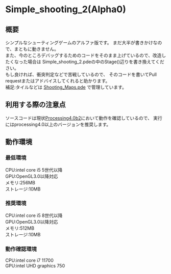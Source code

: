 # Simple_shooting_2(Alpha0)
## 概要
シンプルなシューティングゲームのアルファ版です。
まだ大半が書きかけなので、まともに動きません。<br>
また、今のところデバッグするためのコードをそのまま上げているので、改造したくなった場合は
Simple_shooting_2.pdeの中のStage()辺りを書き換えてください。<br>
もし良ければ、衝突判定などで苦戦しているので、
そのコードを書いてPull requestまたはアドバイスしてくれると助かります。<br>
補足:タイルなどは
[Shooting_Maps.pde](https://github.com/0b1001100/Simple_shooting_2/blob/master/Shooting_Maps.pde)
で管理しています。
## 利用する際の注意点
ソースコードは現状[Processing4.0b2](https://processing.org/)において動作を確認しているので、
実行にはprocessing4.0以上のバージョンを推奨します。
## 動作環境
### 最低環境
CPU:intel core i5 5世代以降<br>
GPU:OpenGL3.0以降対応<br>
メモリ:256MB<br>
ストレージ:10MB<br>
### 推奨環境
CPU:intel core i5 8世代以降<br>
GPU:OpenGL3.0以降対応<br>
メモリ:512MB<br>
ストレージ:10MB<br>
### 動作確認環境
CPU:intel core i7 11700<br>
GPU:intel UHD graphics 750<br>
